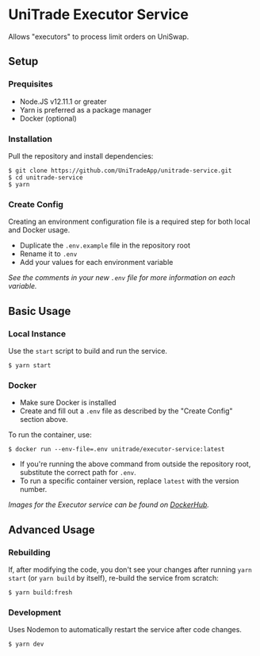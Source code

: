 # UniTrade Executor Service

Allows "executors" to process limit orders on UniSwap.

## Setup

### Prequisites

- Node.JS v12.11.1 or greater
- Yarn is preferred as a package manager
- Docker (optional)

### Installation

Pull the repository and install dependencies:

```
$ git clone https://github.com/UniTradeApp/unitrade-service.git
$ cd unitrade-service
$ yarn
```

### Create Config

Creating an environment configuration file is a required step for both local and Docker usage.

- Duplicate the `.env.example` file in the repository root
- Rename it to `.env`
- Add your values for each environment variable

_See the comments in your new `.env` file for more information on each variable._

## Basic Usage

### Local Instance

Use the `start` script to build and run the service.

```
$ yarn start
```

### Docker

- Make sure Docker is installed
- Create and fill out a `.env` file as described by the "Create Config" section above.

To run the container, use:

```
$ docker run --env-file=.env unitrade/executor-service:latest
```

- If you're running the above command from outside the repository root, substitute the correct path for `.env`.
- To run a specific container version, replace `latest` with the version number.

_Images for the Executor service can be found on [DockerHub](https://hub.docker.com/repository/docker/unitrade/executor-service)._

## Advanced Usage

### Rebuilding

If, after modifying the code, you don't see your changes after running `yarn start` (or `yarn build` by itself), re-build the service from scratch:

```
$ yarn build:fresh
```

### Development

Uses Nodemon to automatically restart the service after code changes.

```
$ yarn dev
```

